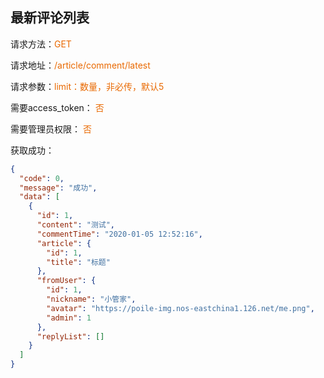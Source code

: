 ## 最新评论列表

<p>请求方法：<span style="color:#e96900">GET</p>
<p>请求地址：<span style="color:#e96900">/article/comment/latest</span></p>
<p>请求参数：<span style="color:#e96900">limit：数量，非必传，默认5</span></p>
<p>需要access_token： <span style="color:#e96900">否</span></p>
<p>需要管理员权限： <span style="color:#e96900">否</span></p>

获取成功：
```json
{
  "code": 0,
  "message": "成功",
  "data": [
    {
      "id": 1,
      "content": "测试",
      "commentTime": "2020-01-05 12:52:16",
      "article": {
        "id": 1,
        "title": "标题"
      },
      "fromUser": {
        "id": 1,
        "nickname": "小管家",
        "avatar": "https://poile-img.nos-eastchina1.126.net/me.png",
		"admin": 1
      },
      "replyList": []
    }
  ]
}
```
